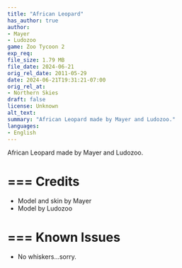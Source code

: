 ```yaml
---
title: "African Leopard"
has_author: true
author: 
- Mayer
- Ludozoo
game: Zoo Tycoon 2
exp_req: 
file_size: 1.79 MB
file_date: 2024-06-21
orig_rel_date: 2011-05-29
date: 2024-06-21T19:31:21-07:00
orig_rel_at: 
- Northern Skies
draft: false
license: Unknown
alt_text: 
summary: "African Leopard made by Mayer and Ludozoo."
languages:
- English
---
```


African Leopard made by Mayer and Ludozoo.

===
Credits
===

- Model and skin by Mayer
- Model by Ludozoo

===
Known Issues
===

- No whiskers...sorry.
